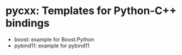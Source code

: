 # pycxx: Templates for Python-C++ bindings

* boost: example for Boost.Python
* pybind11: example for pybind11
